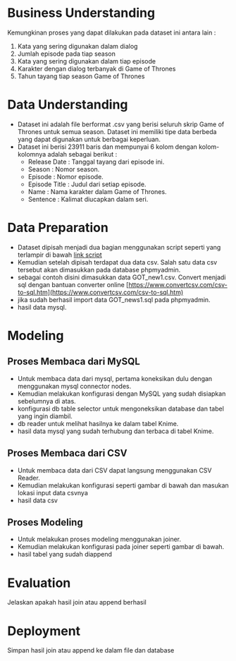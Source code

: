 # Business Understanding
Kemungkinan proses yang dapat dilakukan pada dataset ini antara lain :
 1. Kata yang sering digunakan dalam dialog
 2. Jumlah episode pada tiap season
 3. Kata yang sering digunakan dalam tiap episode
 4. Karakter dengan dialog terbanyak di Game of Thrones
 5. Tahun tayang tiap season Game of Thrones
# Data Understanding
- Dataset ini adalah file berformat .csv yang berisi seluruh skrip Game of Thrones untuk semua season. Dataset ini memiliki tipe data berbeda yang dapat digunakan untuk berbagai keperluan.    
- Dataset ini berisi 23911 baris dan mempunyai 6 kolom dengan kolom-kolomnya adalah sebagai berikut :
    - Release Date : Tanggal tayang dari episode ini.
    - Season : Nomor season.
    - Episode : Nomor episode.
    - Episode Title : Judul dari setiap episode.
    - Name : Nama karakter dalam Game of Thrones.
    - Sentence : Kalimat diucapkan dalam seri.
# Data Preparation
- Dataset dipisah menjadi dua bagian menggunakan script seperti yang terlampir di bawah
[link script](https://github.com/bimaramadhan/bigdata-its-2020/blob/tugas1/tugas1/split_data.ipynb)
- Kemudian setelah dipisah terdapat dua data csv. Salah satu data csv tersebut akan dimasukkan pada database phpmyadmin.
- sebagai contoh disini dimasukkan data GOT_new1.csv. Convert menjadi sql dengan bantuan converter online [https://www.convertcsv.com/csv-to-sql.htm](https://www.convertcsv.com/csv-to-sql.htm) 
- jika sudah berhasil import data GOT_news1.sql pada phpmyadmin.
- hasil data mysql.
# Modeling
## Proses Membaca dari MySQL
- Untuk membaca data dari mysql, pertama koneksikan dulu dengan menggunakan mysql connector nodes.
- Kemudian melakukan konfigurasi dengan MySQL yang sudah disiapkan sebelumnya di atas.
- konfigurasi db table selector untuk mengoneksikan database dan tabel yang ingin diambil.
- db reader untuk melihat hasilnya ke dalam tabel Knime.
- hasil data mysql yang sudah terhubung dan terbaca di tabel Knime.
## Proses Membaca dari CSV
- Untuk membaca data dari CSV dapat langsung menggunakan CSV Reader.
- Kemudian melakukan konfigurasi seperti gambar di bawah dan masukan lokasi input data csvnya
- hasil data csv 
## Proses Modeling
- Untuk melakukan proses modeling menggunakan joiner.
- Kemudian melakukan konfigurasi pada joiner seperti gambar di bawah.
- hasil tabel yang sudah diappend
# Evaluation
Jelaskan apakah hasil join atau append berhasil
# Deployment
Simpan hasil join atau append ke dalam file dan database
